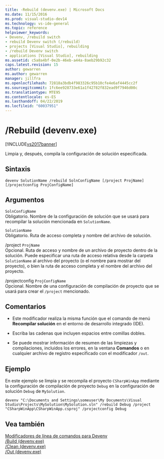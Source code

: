 ```yaml
---
title: -Rebuild (devenv.exe) | Microsoft Docs
ms.date: 11/15/2016
ms.prod: visual-studio-dev14
ms.technology: vs-ide-general
ms.topic: reference
helpviewer_keywords:
- Devenv, /rebuild switch
- rebuild Devenv switch (/rebuild)
- projects [Visual Studio], rebuilding
- /rebuild Devenv switch
- applications [Visual Studio], rebuilding
ms.assetid: c5a8a4bf-0e2b-46eb-a44a-8aeb29b92c32
caps.latest.revision: 15
author: gewarren
ms.author: gewarren
manager: jillfra
ms.openlocfilehash: 72818a3bdb4f983326c95b10cfe4e6af4445cc2f
ms.sourcegitcommit: 1fc6ee928733e61a1f42782f832ead9f7946d00c
ms.translationtype: MTE95
ms.contentlocale: es-ES
ms.lasthandoff: 04/22/2019
ms.locfileid: "60037951"
---
```

# <a name="rebuild-devenvexe"></a>/Rebuild (devenv.exe)
[!INCLUDE[vs2017banner](../../includes/vs2017banner.md)]

Limpia y, después, compila la configuración de solución especificada.  
  
## <a name="syntax"></a>Sintaxis  
  
```  
devenv SolutionName /rebuild SolnConfigName [/project ProjName] [/projectconfig ProjConfigName]  
```  
  
## <a name="arguments"></a>Argumentos  
 `SolnConfigName`  
 Obligatorio. Nombre de la configuración de solución que se usará para recompilar la solución mencionada en `SolutionName`.  
  
 `SolutionName`  
 Obligatorio. Ruta de acceso completa y nombre del archivo de solución.  
  
 /project `ProjName`  
 Opcional. Ruta de acceso y nombre de un archivo de proyecto dentro de la solución. Puede especificar una ruta de acceso relativa desde la carpeta `SolutionName` al archivo del proyecto (o el nombre para mostrar del proyecto), o bien la ruta de acceso completa y el nombre del archivo del proyecto.  
  
 /projectconfig `ProjConfigName`  
 Opcional. Nombre de una configuración de compilación de proyecto que se usará para crear el `/project` mencionado.  
  
## <a name="remarks"></a>Comentarios  
  
- Este modificador realiza la misma función que el comando de menú **Recompilar solución** en el entorno de desarrollo integrado (IDE).  
  
- Escriba las cadenas que incluyen espacios entre comillas dobles.  
  
- Se puede mostrar información de resumen de las limpiezas y compilaciones, incluidos los errores, en la ventana **Comandos** o en cualquier archivo de registro especificado con el modificador `/out`.  
  
## <a name="example"></a>Ejemplo  
 En este ejemplo se limpia y se recompila el proyecto `CSharpWinApp` mediante la configuración de compilación de proyecto `Debug` en la configuración de solución `Debug` de `MySolution`.  
  
```  
devenv "C:\Documents and Settings\someuser\My Documents\Visual Studio\Projects\MySolution\MySolution.sln" /rebuild Debug /project "CSharpWinApp\CSharpWinApp.csproj" /projectconfig Debug   
```  
  
## <a name="see-also"></a>Vea también  
 [Modificadores de línea de comandos para Devenv](../../ide/reference/devenv-command-line-switches.md)   
 [/Build (devenv.exe)](../../ide/reference/build-devenv-exe.md)   
 [/Clean (devenv.exe)](../../ide/reference/clean-devenv-exe.md)   
 [/Out (devenv.exe)](../../ide/reference/out-devenv-exe.md)
